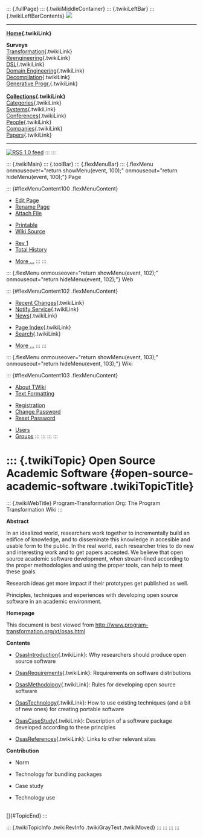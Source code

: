 ::: {.fullPage}
::: {.twikiMiddleContainer}
::: {.twikiLeftBar}
::: {.twikiLeftBarContents}
![](../pub/transformation.gif)

------------------------------------------------------------------------

**[Home](WebHome){.twikiLink}**

**Surveys**\
[Transformation](ProgramTransformation){.twikiLink}\
[Reengineering](ReengineeringWiki){.twikiLink}\
[DSL](DomainSpecificLanguages){.twikiLink}\
[Domain Engineering](DomainEngineering){.twikiLink}\
[Decompilation](DeCompilation){.twikiLink}\
[Generative Progr.](GenerativeProgrammingWiki){.twikiLink}\
\
**[Collections](CategoryCollection){.twikiLink}**\
[Categories](CategoryCategory){.twikiLink}\
[Systems](TransformationSystems){.twikiLink}\
[Conferences](TransformationConferences){.twikiLink}\
[People](TransformationPeople){.twikiLink}\
[Companies](TransformationCompanies){.twikiLink}\
[Papers](CategoryPaper){.twikiLink}

------------------------------------------------------------------------

[![](../pub/rss.gif "RSS 1.0 feed")](WebRss@skin=rss)
:::
:::

::: {.twikiMain}
::: {.toolBar}
::: {.flexMenuBar}
::: {.flexMenu onmouseover="return showMenu(event, 100);" onmouseout="return hideMenu(event, 100);"}
Page

::: {#flexMenuContent100 .flexMenuContent}
-   [Edit
    Page](http://www.program-transformation.org/edit/Transform/OpenSourceAcademicSoftware?t=1536826526)
-   [Rename
    Page](http://www.program-transformation.org/rename/Transform/OpenSourceAcademicSoftware)
-   [Attach
    File](http://www.program-transformation.org/attach/Transform/OpenSourceAcademicSoftware)

<!-- -->

-   [Printable](http://www.program-transformation.org/view/Transform/OpenSourceAcademicSoftware?skin=print.pattern)
-   [Wiki
    Source](http://www.program-transformation.org/view/Transform/OpenSourceAcademicSoftware?skin=text&raw=on&contenttype=text/plain)

<!-- -->

-   [Rev
    1](http://www.program-transformation.org/view/Transform/OpenSourceAcademicSoftware?rev=1.1)
-   [Total
    History](http://www.program-transformation.org/rdiff/Transform/OpenSourceAcademicSoftware)

<!-- -->

-   [More
    \...](http://www.program-transformation.org/oops/Transform/OpenSourceAcademicSoftware?template=oopsmore&param1=1.1&param2=1.1)
:::
:::

::: {.flexMenu onmouseover="return showMenu(event, 102);" onmouseout="return hideMenu(event, 102);"}
Web

::: {#flexMenuContent102 .flexMenuContent}
-   [Recent Changes](WebChanges){.twikiLink}
-   [Notify Service](WebNotify){.twikiLink}
-   [News](WebNews){.twikiLink}

<!-- -->

-   [Page Index](WebIndex){.twikiLink}
-   [Search](WebSearch){.twikiLink}

<!-- -->

-   [More
    \...](http://www.program-transformation.org/oops/Transform/OpenSourceAcademicSoftware?template=oopsmore&param1=1.1&param2=1.1)
:::
:::

::: {.flexMenu onmouseover="return showMenu(event, 103);" onmouseout="return hideMenu(event, 103);"}
Wiki

::: {#flexMenuContent103 .flexMenuContent}
-   [About
    TWiki](http://www.program-transformation.org/view/TWiki/WebHome)
-   [Text
    Formatting](http://www.program-transformation.org/view/TWiki/TextFormattingRules)

<!-- -->

-   [Registration](http://www.program-transformation.org/view/TWiki/TWikiRegistration)
-   [Change
    Password](http://www.program-transformation.org/view/TWiki/ChangePassword)
-   [Reset
    Password](http://www.program-transformation.org/view/TWiki/ResetPassword)

<!-- -->

-   [Users](http://www.program-transformation.org/view/Main/TWikiUsers)
-   [Groups](http://www.program-transformation.org/view/Main/TWikiGroups)
:::
:::
:::
:::

::: {.twikiTopic}
Open Source Academic Software {#open-source-academic-software .twikiTopicTitle}
=============================

::: {.twikiWebTitle}
Program-Transformation.Org: The Program Transformation Wiki
:::

**Abstract**

In an idealized world, researchers work together to incrementally build
an edifice of knowledge, and to disseminate this knowledge in accesible
and usable form to the public. In the real world, each researcher tries
to do new and interesting work and to get papers accepted. We believe
that open source academic software development, when stream-lined
according to the proper methodologies and using the proper tools, can
help to meet these goals.

Research ideas get more impact if their prototypes get published as
well.

Principles, techniques and experiences with developing open source
software in an academic environment.

**Homepage**

This document is best viewed from
<http://www.program-transformation.org/xt/osas.html>

**Contents**

-   [OsasIntroduction](OsasIntroduction){.twikiLink}: Why researchers
    should produce open source software

<!-- -->

-   [OsasRequirements](OsasRequirements){.twikiLink}: Requirements on
    software distributions

<!-- -->

-   [OsasMethodology](OsasMethodology){.twikiLink}: Rules for developing
    open source software

<!-- -->

-   [OsasTechnology](OsasTechnology){.twikiLink}: How to use existing
    techniques (and a bit of new ones) for creating portable software

<!-- -->

-   [OsasCaseStudy](OsasCaseStudy){.twikiLink}: Description of a
    software package developed according to these principles

<!-- -->

-   [OsasReferences](OsasReferences){.twikiLink}: Links to other
    relevant sites

**Contribution**

-   Norm

<!-- -->

-   Technology for bundling packages

<!-- -->

-   Case study

<!-- -->

-   Technology use

\
[]{#TopicEnd}
:::

::: {.twikiTopicInfo .twikiRevInfo .twikiGrayText .twikiMoved}
:::
:::
:::
:::
